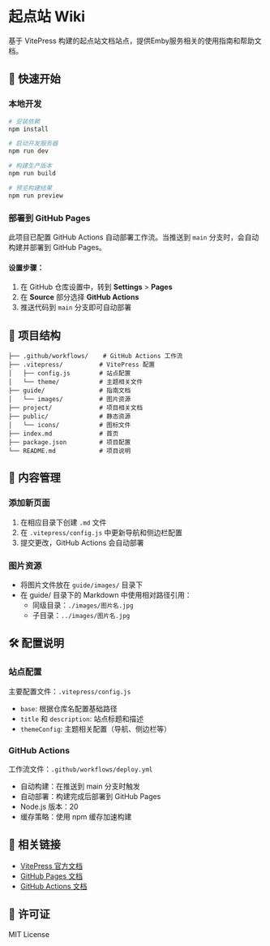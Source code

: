 # 起点站 Wiki

基于 VitePress 构建的起点站文档站点，提供Emby服务相关的使用指南和帮助文档。

## 🚀 快速开始

### 本地开发

```bash
# 安装依赖
npm install

# 启动开发服务器
npm run dev

# 构建生产版本
npm run build

# 预览构建结果
npm run preview
```

### 部署到 GitHub Pages

此项目已配置 GitHub Actions 自动部署工作流。当推送到 `main` 分支时，会自动构建并部署到 GitHub Pages。

#### 设置步骤：

1. 在 GitHub 仓库设置中，转到 **Settings** > **Pages**
2. 在 **Source** 部分选择 **GitHub Actions**
3. 推送代码到 `main` 分支即可自动部署

## 📁 项目结构

```
├── .github/workflows/    # GitHub Actions 工作流
├── .vitepress/          # VitePress 配置
│   ├── config.js        # 站点配置
│   └── theme/           # 主题相关文件
├── guide/               # 指南文档
│   └── images/          # 图片资源
├── project/             # 项目相关文档
├── public/              # 静态资源
│   └── icons/           # 图标文件
├── index.md             # 首页
├── package.json         # 项目配置
└── README.md            # 项目说明
```

## 📝 内容管理

### 添加新页面

1. 在相应目录下创建 `.md` 文件
2. 在 `.vitepress/config.js` 中更新导航和侧边栏配置
3. 提交更改，GitHub Actions 会自动部署

### 图片资源

- 将图片文件放在 `guide/images/` 目录下
- 在 guide/ 目录下的 Markdown 中使用相对路径引用：
  - 同级目录：`./images/图片名.jpg`
  - 子目录：`../images/图片名.jpg`

## 🛠️ 配置说明

### 站点配置

主要配置文件：`.vitepress/config.js`

- `base`: 根据仓库名配置基础路径
- `title` 和 `description`: 站点标题和描述
- `themeConfig`: 主题相关配置（导航、侧边栏等）

### GitHub Actions

工作流文件：`.github/workflows/deploy.yml`

- 自动构建：在推送到 main 分支时触发
- 自动部署：构建完成后部署到 GitHub Pages
- Node.js 版本：20
- 缓存策略：使用 npm 缓存加速构建

## 🔗 相关链接

- [VitePress 官方文档](https://vitepress.dev/)
- [GitHub Pages 文档](https://docs.github.com/en/pages)
- [GitHub Actions 文档](https://docs.github.com/en/actions)

## 📄 许可证

MIT License
